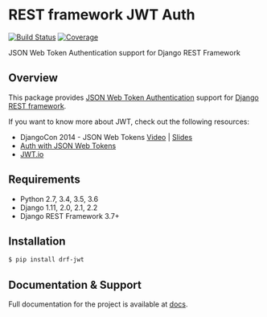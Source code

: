 # REST framework JWT Auth

[![Build Status](https://travis-ci.org/Styria-Digital/django-rest-framework-jwt.svg?branch=master)](https://travis-ci.org/Styria-Digital/django-rest-framework-jwt)
[![Coverage](https://codecov.io/github/Styria-Digital/django-rest-framework-jwt/branch/master/graph/badge.svg)](https://codecov.io/github/Styria-Digital/django-rest-framework-jwt/branch/master)

JSON Web Token Authentication support for Django REST Framework

## Overview

This package provides [JSON Web Token Authentication][jwt-auth-spec] support 
for [Django REST framework][drf].

If you want to know more about JWT, check out the following resources:

 - DjangoCon 2014 - JSON Web Tokens [Video][jwt-video] | [Slides][jwt-slides]
 - [Auth with JSON Web Tokens][auth-jwt]
 - [JWT.io][jwt-io]

## Requirements

-  Python 2.7, 3.4, 3.5, 3.6
-  Django 1.11, 2.0, 2.1, 2.2
-  Django REST Framework 3.7+

## Installation

```bash
$ pip install drf-jwt
```

## Documentation & Support

Full documentation for the project is available at [docs][docs].

[jwt-auth-spec]: http://tools.ietf.org/html/draft-ietf-oauth-json-web-token
[drf]: http://django-rest-framework.org/
[jwt-video]: https://www.youtube.com/watch?v=825hodQ61bg
[jwt-slides]: https://speakerdeck.com/jpadilla/djangocon-json-web-tokens
[auth-jwt]: http://jpadilla.com/post/73791304724/auth-with-json-web-tokens
[jwt-io]: http://jwt.io/
[docs]: http://styria-digital.github.io/django-rest-framework-jwt
